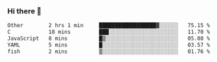 ### Hi there 👋

<!--
**WShiBin/WShiBin** is a ✨ _special_ ✨ repository because its `README.md` (this file) appears on your GitHub profile.

Here are some ideas to get you started:

- 🔭 I’m currently working on ...
- 🌱 I’m currently learning ...
- 👯 I’m looking to collaborate on ...
- 🤔 I’m looking for help with ...
- 💬 Ask me about ...
- 📫 How to reach me: ...
- 😄 Pronouns: ...
- ⚡ Fun fact: ...
-->

<!--START_SECTION:waka-->

```txt
Other        2 hrs 1 min     ██████████████████▓░░░░░░   75.15 %
C            18 mins         ███░░░░░░░░░░░░░░░░░░░░░░   11.70 %
JavaScript   8 mins          █▒░░░░░░░░░░░░░░░░░░░░░░░   05.08 %
YAML         5 mins          █░░░░░░░░░░░░░░░░░░░░░░░░   03.57 %
fish         2 mins          ▒░░░░░░░░░░░░░░░░░░░░░░░░   01.76 %
```

<!--END_SECTION:waka-->
